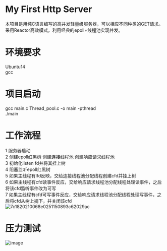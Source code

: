 # My First Http Server
本项目是用纯C语言编写的高并发轻量级服务器，可以相应不同种类的GET请求。采用Reactor高效模式，利用经典的epoll+线程池实现并发。
# 环境要求
Ubuntu14   
gcc 
# 项目启动
gcc main.c Thread_pool.c -o main -pthread      
./main      
# 工作流程
1 服务器启动      
2 创建epoll红黑树 创建连接线程池 创建响应请求线程池     
3 初始化listen fd并将其挂上树    
4 阻塞监听epoll红黑树   
5 如果主线程有lfd反映，交给连接线程池分配线程创建cfd并挂上树    
6 如果主线程有cfd读事件反应，交给响应请求线程池分配线程处理读事件，之后将该cfd监听事件改为可写    
7 如果主线程有cfd可写事件反应，交给响应请求线程池分配线程处理写事件，之后将cfd从树上摘下，并关闭该cfd  
![7c1820210068e0251150893c62029ac](https://user-images.githubusercontent.com/93315922/177950660-336e7331-e249-49b1-b074-7fc8d1769bf1.png)
# 压力测试
![image](https://user-images.githubusercontent.com/93315922/178397928-ab8b75db-6706-4dd2-9ef5-e51b2dee36c8.png)

